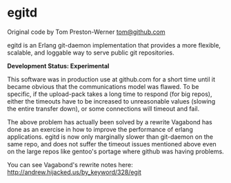 egitd
=====

Original code by Tom Preston-Werner <tom@github.com>

egitd is an Erlang git-daemon implementation that provides a more flexible,
scalable, and loggable way to serve public git repositories.

**Development Status: Experimental**

This software was in production use at github.com for a short time until it
became obvious that the communications model was flawed. To be specific,
if the upload-pack takes a long time to respond (for big repos), either the
timeouts have to be increased to unreasonable values (slowing the entire
transfer down), or some connections will timeout and fail.

The above problem has actually been solved by a rewrite Vagabond has done
 as an exercise in how to improve the performance of erlang
applications. egitd is now only marginally slower than git-daemon on the
same repo, and does not suffer the timeout issues mentioned above even on
the large repos like gentoo's portage where github was having problems.

You can see Vagabond's rewrite notes here: http://andrew.hijacked.us/by_keyword/328/egit
